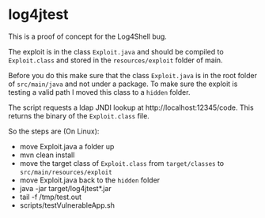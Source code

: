 # log4jtest

This is a proof of concept for the Log4Shell bug.

The exploit is in the class `Exploit.java` and should be compiled to `Exploit.class` and stored in the `resources/exploit` folder of main.

Before you do this make sure that the class `Exploit.java` is in the root folder of `src/main/java` and not under a package. To make sure the exploit 
is testing a valid path I moved this class to a `hidden` folder.

The script requests a ldap JNDI lookup at http://localhost:12345/code. This returns the binary of the `Exploit.class` file.

So the steps are (On Linux):
- move Exploit.java a folder up
- mvn clean install
- move the target class of `Exploit.class` from `target/classes` to `src/main/resources/exploit`
- move Exploit.java back to the `hidden` folder
- java -jar target/log4jtest*.jar
- tail -f /tmp/test.out
- scripts/testVulnerableApp.sh
